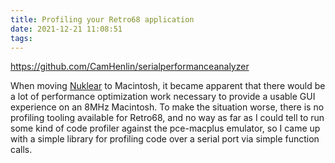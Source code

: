 ```yaml
---
title: Profiling your Retro68 application
date: 2021-12-21 11:08:51
tags:
---
```

https://github.com/CamHenlin/serialperformanceanalyzer

When moving [Nuklear]() to Macintosh, it became apparent that there would be a lot of performance optimization work necessary to provide a usable GUI experience on an 8MHz Macintosh. To make the situation worse, there is no profiling tooling available for Retro68, and no way as far as I could tell to run some kind of code profiler against the pce-macplus emulator, so I came up with a simple library for profiling code over a serial port via simple function calls.